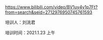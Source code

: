 https://www.bilibili.com/video/BV1uy4y1p7Ft?from=search&seid=2712976950745761593



培训人：刘洮君

培训时间：2021.1.23 上午
